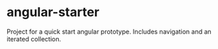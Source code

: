 # angular-starter
Project for a quick start angular prototype.
Includes navigation and an iterated collection.
